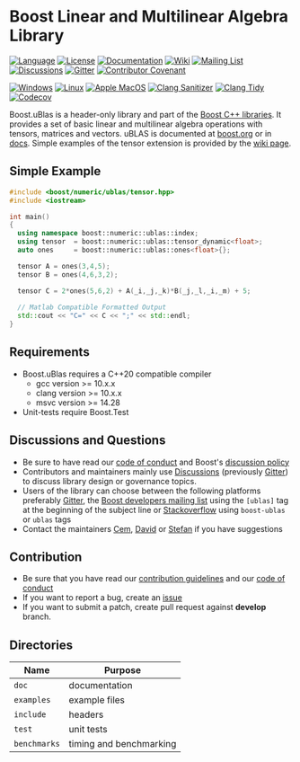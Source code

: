 Boost Linear and Multilinear Algebra Library 
=====

[![Language](https://img.shields.io/badge/C%2B%2B-20-blue.svg)](https://en.wikipedia.org/wiki/C%2B%2B#Standardization)
[![License](https://img.shields.io/badge/license-BSL-blue.svg)](https://opensource.org/licenses/BSL-1.0)
[![Documentation](https://img.shields.io/badge/ublas-documentation-blue.svg)](https://www.boost.org/doc/libs/1_69_0/libs/numeric/ublas/doc/index.html)
[![Wiki](https://img.shields.io/badge/ublas-wiki-blue.svg)](https://github.com/boostorg/ublas/wiki)
[![Mailing List](https://img.shields.io/badge/ublas-mailing%20list-4eb899.svg)](https://lists.boost.org/mailman/listinfo.cgi/ublas)
[![Discussions](https://img.shields.io/badge/ublas-discussions-blue)](https://github.com/boostorg/ublas/discussions)
[![Gitter](https://img.shields.io/badge/ublas-chat%20on%20gitter-4eb899.svg)](https://gitter.im/boostorg/ublas)
[![Contributor Covenant](https://img.shields.io/badge/Contributor%20Covenant-2.1-4baaaa.svg)](https://github.com/boostorg/ublas/wiki/Code-of-Conduct)

[![Windows](https://github.com/boostorg/ublas/actions/workflows/windows.yml/badge.svg)](https://github.com/boostorg/ublas/actions/workflows/windows.yml)
[![Linux](https://github.com/boostorg/ublas/actions/workflows/linux.yml/badge.svg)](https://github.com/boostorg/ublas/actions/workflows/linux.yml)
[![Apple MacOS](https://github.com/boostorg/ublas/actions/workflows/apple.yml/badge.svg)](https://github.com/boostorg/ublas/actions/workflows/apple.yml)
[![Clang Sanitizer](https://github.com/boostorg/ublas/actions/workflows/sanitizer.yml/badge.svg)](https://github.com/boostorg/ublas/actions/workflows/sanitizer.yml)
[![Clang Tidy](https://github.com/boostorg/ublas/actions/workflows/clangtidy.yml/badge.svg)](https://github.com/boostorg/ublas/actions/workflows/clangtidy.yml)
[![Codecov](https://codecov.io/gh/boostorg/ublas/branch/master/graph/badge.svg)](https://codecov.io/gh/boostorg/ublas/branch/master) 

Boost.uBlas is a header-only library and part of the [Boost C++ libraries](http://github.com/boostorg).
It provides a set of basic linear and multilinear algebra operations with tensors, matrices and vectors.
uBLAS is documented at [boost.org](https://www.boost.org/doc/libs/1_69_0/libs/numeric/ublas/doc/index.html) or in [docs](https://github.com/BoostGSoC21/ublas/blob/develop/doc/ublas.adoc).
Simple examples of the tensor extension is provided by the [wiki page](https://github.com/boostorg/ublas/wiki/Tensor).

## Simple Example

```cpp
#include <boost/numeric/ublas/tensor.hpp> 
#include <iostream>

int main()
{
  using namespace boost::numeric::ublas::index;
  using tensor  = boost::numeric::ublas::tensor_dynamic<float>;
  auto ones     = boost::numeric::ublas::ones<float>{};

  tensor A = ones(3,4,5);
  tensor B = ones(4,6,3,2);

  tensor C = 2*ones(5,6,2) + A(_i,_j,_k)*B(_j,_l,_i,_m) + 5;
  
  // Matlab Compatible Formatted Output
  std::cout << "C=" << C << ";" << std::endl;
}
```

## Requirements
* Boost.uBlas requires a C++20 compatible compiler
  * gcc version >= 10.x.x
  * clang version >= 10.x.x 
  * msvc version >= 14.28
* Unit-tests require Boost.Test

## Discussions and Questions
* Be sure to have read our [code of conduct](https://github.com/boostorg/ublas/wiki/Code-of-Conduct) and Boost's [discussion policy](http://www.boost.org/community/policy.html)
* Contributors and maintainers mainly use [Discussions](https://github.com/boostorg/ublas/discussions) (previously [Gitter](https://gitter.im/boostorg/ublas)) to discuss library design or governance topics. 
* Users of the library can choose between the following platforms preferably [Gitter](https://gitter.im/boostorg/ublas), the [Boost developers mailing list](https://lists.boost.org/mailman/listinfo.cgi/ublas) using the `[ublas]` tag at the beginning of the subject line or [Stackoverflow](http://stackoverflow.com/questions/ask?tags=c%2B%2B,boost,boost-ublas) using `boost-ublas` or `ublas` tags
* Contact the maintainers [Cem](https://gitter.im/bassoy), [David](https://gitter.im/yimyom) or [Stefan](https://gitter.im/stefanseefeld) if you have suggestions

## Contribution
* Be sure that you have read our [contribution guidelines](https://github.com/boostorg/ublas/wiki/Guidelines-for-Contribution) and our [code of conduct](https://github.com/boostorg/ublas/wiki/Code-of-Conduct) 
* If you want to report a bug, create an [issue](https://github.com/boostorg/ublas/issues) 
* If you want to submit a patch, create pull request against **develop** branch.

## Directories

| Name         | Purpose                 |
| ------------ | ----------------------- |
| `doc`        | documentation           |
| `examples`   | example files           |
| `include`    | headers                 |
| `test`       | unit tests              |
| `benchmarks` | timing and benchmarking |

